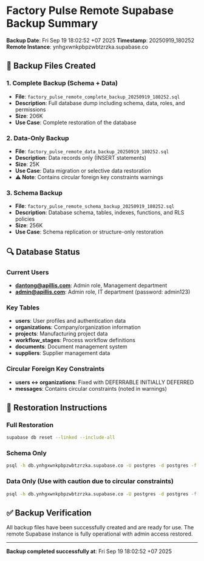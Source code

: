 # Factory Pulse Remote Supabase Backup Summary

**Backup Date**: Fri Sep 19 18:02:52 +07 2025
**Timestamp**: 20250919_180252
**Remote Instance**: ynhgxwnkpbpzwbtzrzka.supabase.co

## 📁 Backup Files Created

### 1. Complete Backup (Schema + Data)
- **File**: `factory_pulse_remote_complete_backup_20250919_180252.sql`
- **Description**: Full database dump including schema, data, roles, and permissions
- **Size**: 206K
- **Use Case**: Complete restoration of the database

### 2. Data-Only Backup
- **File**: `factory_pulse_remote_data_backup_20250919_180252.sql`
- **Description**: Data records only (INSERT statements)
- **Size**: 25K
- **Use Case**: Data migration or selective data restoration
- **⚠️ Note**: Contains circular foreign key constraints warnings

### 3. Schema Backup
- **File**: `factory_pulse_remote_schema_backup_20250919_180252.sql`
- **Description**: Database schema, tables, indexes, functions, and RLS policies
- **Size**: 256K
- **Use Case**: Schema replication or structure-only restoration

## 🔍 Database Status

### Current Users
- **dantong@apillis.com**: Admin role, Management department
- **admin@apillis.com**: Admin role, IT department (password: admin123)

### Key Tables
- **users**: User profiles and authentication data
- **organizations**: Company/organization information
- **projects**: Manufacturing project data
- **workflow_stages**: Process workflow definitions
- **documents**: Document management system
- **suppliers**: Supplier management data

### Circular Foreign Key Constraints
- **users ↔ organizations**: Fixed with DEFERRABLE INITIALLY DEFERRED
- **messages**: Contains circular constraints (noted in warnings)

## 🚀 Restoration Instructions

### Full Restoration
```bash
supabase db reset --linked --include-all
```

### Schema Only
```bash
psql -h db.ynhgxwnkpbpzwbtzrzka.supabase.co -U postgres -d postgres -f factory_pulse_remote_schema_backup_20250919_180252.sql
```

### Data Only (Use with caution due to circular constraints)
```bash
psql -h db.ynhgxwnkpbpzwbtzrzka.supabase.co -U postgres -d postgres -f factory_pulse_remote_data_backup_20250919_180252.sql
```

## ✅ Backup Verification

All backup files have been successfully created and are ready for use.
The remote Supabase instance is fully operational with admin access restored.

---
**Backup completed successfully at**: Fri Sep 19 18:02:52 +07 2025
